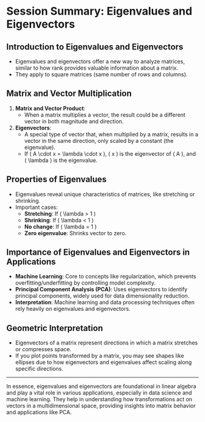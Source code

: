 # Session Summary: Eigenvalues and Eigenvectors

## Introduction to Eigenvalues and Eigenvectors
- Eigenvalues and eigenvectors offer a new way to analyze matrices, similar to how rank provides valuable information about a matrix.
- They apply to square matrices (same number of rows and columns).

## Matrix and Vector Multiplication
1. **Matrix and Vector Product**:
   - When a matrix multiplies a vector, the result could be a different vector in both magnitude and direction.
2. **Eigenvectors**:
   - A special type of vector that, when multiplied by a matrix, results in a vector in the same direction, only scaled by a constant (the eigenvalue).
   - If \( A \\cdot x = \\lambda \\cdot x \), \( x \) is the eigenvector of \( A \), and \( \\lambda \) is the eigenvalue.

## Properties of Eigenvalues
- Eigenvalues reveal unique characteristics of matrices, like stretching or shrinking.
- Important cases:
  - **Stretching**: If \( \\lambda > 1 \)
  - **Shrinking**: If \( \\lambda < 1 \)
  - **No change**: If \( \\lambda = 1 \)
  - **Zero eigenvalue**: Shrinks vector to zero.

## Importance of Eigenvalues and Eigenvectors in Applications
- **Machine Learning**: Core to concepts like regularization, which prevents overfitting/underfitting by controlling model complexity.
- **Principal Component Analysis (PCA)**: Uses eigenvectors to identify principal components, widely used for data dimensionality reduction.
- **Interpretation**: Machine learning and data processing techniques often rely heavily on eigenvalues and eigenvectors.

## Geometric Interpretation
- Eigenvectors of a matrix represent directions in which a matrix stretches or compresses space.
- If you plot points transformed by a matrix, you may see shapes like ellipses due to how eigenvectors and eigenvalues affect scaling along specific directions.

---

In essence, eigenvalues and eigenvectors are foundational in linear algebra and play a vital role in various applications, especially in data science and machine learning. They help in understanding how transformations act on vectors in a multidimensional space, providing insights into matrix behavior and applications like PCA.